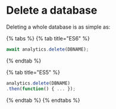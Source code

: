 # Delete a database

Deleting a whole database is as simple as:

{% tabs %}
{% tab title="ES6" %}
```javascript
await analytics.delete(DBNAME);
```
{% endtab %}

{% tab title="ES5" %}
```javascript
analytics.delete(DBNAME)
.then(function() { ... });
```
{% endtab %}
{% endtabs %}

